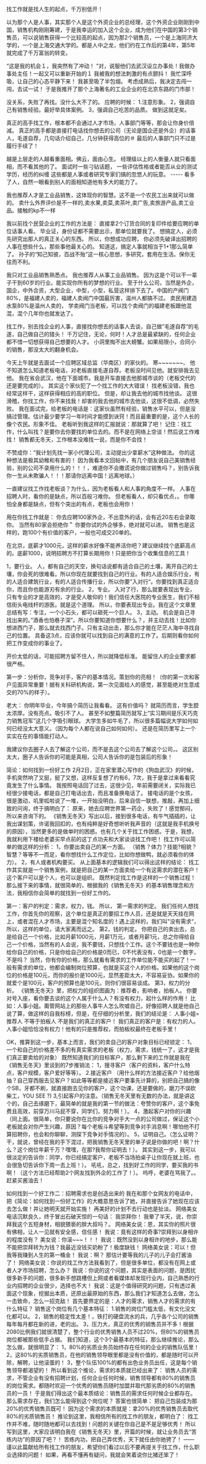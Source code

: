 找工作就是找人生的起点，千万别低开！

以为那个人是人事，其实那个人是这个外资企业的总经理，这个外资企业刚刚到中国，销售机构刚刚筹建，于是我幸运的加入这个企业，成为他们在中国的第3个销售员，可以说销售获得一个比较高的起点，因为那2个销售员，一个是上海同济大学的，一个是上海交通大学的。都是人中之龙，他们约在工作后的第4年，第5年就完成了千万富翁的转变。

“这是我的机会１，我突然有了冲动！ “对，说服他们去武汉设立办事处！我做办事处主任！一起又可以重新开始的１ 我被我的想法刺激的有点颤抖！ 我忙深呼吸，让自己的心态平静下来！ 我甚至吸了半包烟。 考虑成熟后，我决定去闯一闯，去试一试！ 于是我推开了那个上海著名的工业企业的在北京东路的门市部！

没关系，失败了再找。没什么大不了的。 应聘的时候： 1.注意形象。 2，强调自己有销售经验。最好举具体案例。 3，强调自己吃苦的品质。 做到这就足矣。

真正的高手找工作，根本都不会通过人才市场，人事部门等等，那会让你身价倍减。 真正的高手都是直接打电话找你想去的公司（无论是国企还是外企）的话事人，毛遂自荐，几句话介绍自己，几分钟获得高位的＃ 最后的人事部门只不过是履行手续了！


越是上层走的人越看重面相。佛云，面由心生。 经理级以上的人衡量人就只看面相，而不看其他的了。 面试时一些刁钻话题， 一些评估性格或者能否从业的测试 学历，经历的纠缠 这些都是人事或者研究专家们搞的忽悠人的玩意。 ----- 看多了人，自然一眼看到别人的面相知道他有多大的能力了。

我也推荐人才是工业品销售，这体现你的智慧。这不是一个农民工出来就可以做的。
卖什么外界评价是不一样的,卖水果,卖菜,卖茶叶,卖广告,卖旅游产品,卖工业品。接触的kp不一样

我以前找个民营企业的工作的方法是： 直接拿2个订货合同的复印件给要应聘的单位话事人看。 毕业证，身份证都不需要出示，那单位就要我了。 想搞定人，必须先研究出那人的真正关心的东西。 所以，你想成功应聘， 你必须先破译出招聘的人事在想些什么，那些事他最关心的。 知道这，搞定人事就相当于1+1那么简单了。 孙子的“知己知彼，百战不殆”这一核心思想，多研究，套用在生活。保你无往而不利。

我只对工业品销售熟悉点。 我也推荐人从事工业品销售。 因为这是个可以干一辈子干到60岁的行业。能实现你所有的梦想的行业。 至于什么公司，当然是外企，国企，中外合资，大型企业，中型，小型，私营这样排下去了。中国的产阀门80%，是福建人卖的，福建人卖阀门中国最厉害，温州人都搞不过。 卖民用建造水泵80%是温州人卖的， 学卖阀门当老板，可以找个卖阀门的福建老板跟他混混，混个几年你也就发达了。

找工作，别去找企业的人事，直接找你想去的话事人去谈，自己做”毛遂自荐“的毛遂，自己做自己的猎头！
千万记住，无论，何时！人才总是最紧缺的，任何企业都不惜一切想获得自己想要的人才。
小洞里掏不出大螃蟹。如果局限小，合同小的销售，那没太大的翻身机会。

今天上午就是去面试一个应聘区域总监（华南区）的家伙的。 寒~~~~~~~、 他不知道怎么知道老板电话，对老板直接毛遂自荐。老板没时间见他。就安排我去见他。 我在省会武汉，他在下面城市。我是开车直接去他那城市谈的（老板交代的还是要完成的）。 其实这个家伙犯了一个找工作的大大错误！ 找老板没错，我也经常这样干，这样获得相应的高的职位。 但是，却让我去他的城市找他谈。 这很滑稽，你找工作，你不来找我！却害的我去他的城市去他谈，这很不低调，必然失败。 我在面试完，给老板的电话是：这家伙虽然有经验，销售水平可以，但是没搞过管理。估计最少要学习一年时间才能摸到诀窍！而且最重要的是，这个人长的像个农民。形象不佳。 老板听到我这样的汇报就说：那就算了吧！ 记住：找工作，什么叫找？是要你去你要找的单位去的。而不是在网络上空谈！然后说工作难找！ 销售都无冬天，工作根本没难找一说，而是你不会找！

不赞成你：“我计划先找一家小代理公司，主动提出少拿薪水”这种做法。 你的这种想法是极其幼稚和有害的！
因为我看本文回帖中，有几个朋友说自己美销售经验，别的公司不录用什么的！！！，难道你不会撒谎说你做过销售吗？，别告诉我你一生从未欺骗人！！！那请你远离中国！远离地球。）

一直建议找工作找老板谈？为什么，因为老板看人和人事的角度不一样。 人事在招聘人时，看你的是缺点，所以百般刁难你。 但老板看人，却只看优点，。 你哪怕全身都是缺点，但有个突出的有点，老板也会用你！

用在你找工作就是： 你去应聘100家外企，不出意外的话，会有近20左右会录取你。 当然有80家会拒绝你＂ 你要你试的外企够多，绝对就可以进。 销售也是这样的，跑100个有价值的客户，一般也可成交20单的。

在北京，底薪才1000元，这样的薪水好像不能养活你吧？建议继续找个底薪高点的。底薪1000，说明招聘方不打算长期用你！只是把你当个收集信息的工具！

1，要行业。 人，都有自己的天空，换句话说都有适合自己的土壤，离开自己的土壤，你会死的很难看。所以你现在就要找到自己的行业。有的人适合娱乐行业，有的人适合建筑行业，有的人适合传播行业，所以你要”入对行“。你要找到真正适合你，而且你也能游刃有余的行业。 
2，专业。 入对了行，那么就要表现出专业，只有专业的才是高效的，才是受人敬仰的！我们信任大医院的专业医生，我们不相信街头电线杆的游医。就是这个道理。 所以，你要表现出专业。我在这个文章里总结有写：专注，一个小石头，都可以砸死一个巨人。 
3，主动。 机会是自己寻找出来的。”酒香也怕巷子深”。所以你要知道你想要什么？，并主动去找！比如你想进西门子，那么就去找西门子。只有主动出击，那么你才能在茫茫人海中寻找自己的位置。 
具备这3点，应该你就可以找到自己的满意的工作了。后期则看你如何把工作变成你的事业了。

开价太低的话，可能招聘方留不住人，所以就降低标准。 能留住人的企业要求都很严格。

第一步：分析你，竞争对手，客户的基本情况。策划你的亮相！（你的第一次和客户见面异常重要！据有关科研机构说，第一次见面给人的感觉，甚至能绝对生意成交的70%的样子）。

老大： 你明年毕业，今年搞个简历让我看看。 这有价值吗？ 就简历而言，学生腔太浓厚。没有亮点。吸引不了人。 甚至不如整篇简历就写上“实习期间是乐天巧克力销售冠军”这几个字吸引眼球。 大学生多如牛毛了，所以很多篇幅说大学如何如何已经没太大意义。（因为每个人都在说自己如何如何）。 还是在简历里写上一个实实在在的事情能打动人。

我建议你去圈子人去了解这个公司，而不是去这个公司去了解这个公司，。 这区别太大，圈子人告诉你的可能是真相，公司人告诉你的是包装后的形象！

简论：如何找到一份好工作 
2月2日，正在家里潜心写作的《狗血武汉》的时候，手机突然响了又挺，挺了又想，这样反复想了约有6，7次，我于是拿过来看看究竟发生了什么事情。 我按照电话回了过去，这很少见，年前需要闭关，实际我已经很少接电话，都是自己打电话出去，而且准备换电话了。 接电话的是个女孩，很是激动，叽里呱啦说了一堆，一开始没明白，后来自信一联想，推敲，再加上细致的问询，终于搞明白了： 原来，她去应聘世界第一药企，失败了！感觉郁闷，所以来咨询下的。 《销售无冬天》写出以后，接到很多电话，有牛气插插的，让我出谋划策，许诺我回扣的，也有纯粹是好奇想听听我声音的（这就是我手机换号的原因），当然更多的是做单时的困惑。也有几个关于找工作困惑。于是，我想，我就利用下楼给老婆买早点前的这丁点功夫和大家谈谈找工作吧！ 
找工作可以简单的做这样的分析： 
1，你要出卖自己的某一方面。 （销售？体力？技能?相貌？智慧？等等不一而足，看你想找什么工作定位，比如你想做鸭，就必须看你的体力）。 
2，有人或者机构要买。 从上面基本的逻辑我们可以得出这样的结论： 找工作其实就是一个销售案例，就是把自己的某一方面卖给一个有这需求的潜在客户！这个客户可以是个人，也可以是组织。 既然判定找工作是这样的一个销售过程！那么接下来的事情，就很简单的，根据我的《销售无冬天》的基本销售理念和方法，我相信你会简单的就找到一份好工作的。 

第一：客户的判定：需求，权力，钱。 所以， 第一需求的判定。 我们任何人想找工作，你首先你的观察，这个单位是真正的要招工作人员，还是就是天天挂在网上，或者混在人才市场，主要是混个知名度的！遇上这样的，我们叫&quot;没有需求“，所以，这样的单位，请大家离而远之。 
第2，钱的判定。 你把自己的卖出去，总是给自己一个价格，比如月薪1000元，月薪1万元，或者月薪1元，总之你得给自己一个价格，当然有的人会说，我不要钱，只想找个工作。这个不要钱也是一种你给你自己的价格，只是你给自己的价格是0而已，0不代表没有，0也是一个数字，不是吗？ 当然，你有你的价格，那么就看有需求的工作单位能不能买的起了！一般有需求的单位，他都会编制岗位预算，也就是买这个人的价格。如果他的这个岗位的价格是100元，而你的报价是1000元，显然差距太大，不容易妥协。如果你的就爱个是100元，客户的预算也是100元，则你们很容易谈成。 
第3，权力的分析。 《销售无冬天》里，把权力的组织图画为：推荐者，影响者，拍板人。 你要对号入座，看你要去谈的这个人属于什么人？有没有权力，起什么样的作用！ 比如：人事小姐。甭管网站上的那些人事牛人怎么吹嘘自己，好像招聘人就是他自己说了算，做这样的自我标榜，但是，在仔细的分析里，我们的结论是： 人事小姐=推荐人 不等于拍板人 不是我们的真正的客户！ 我们真正的客户是：有权力的人。 人事小姐恰恰没有权力！他有的只是推荐权，而拍板权最终在老板手里！ 

OK，推算到这一步，基本上而言，我们的卖自己的客户对象目标已经锁定： 
1，一个和自己的价格差不多的有真实需求的老板（权力，需求，钱统一了，这才是我们真正要卖给的对象） 既然知道我们的目标客户，那么剩下来的工作就是我在《销售无冬天》里谈到的7步推销法： 
1，搜寻客户（客户的资料，客户什么特点，客户规模，客户爱好等等）。 
2.接近客户 （用什么样的方法接近客户？给他烟抽？自己穿西服去见客户？如此等等都是接近客户要事先计算的，别把自己搞的像个SB，牙都不刷，就直接跑去见你的客户，这个功课，还是要做的，磨刀不误砍柴工，YOU SEE ?) 
3,引起客户的注意。（销售无冬天里有无数的办法，就是讲这个的，自己去琢磨下，最简单的就是我的第一节的做法：夸赞你的客户，这个事免费且高效，前穿万川马屁不穿，同学们，努力啊！）。 
4，激起客户对你的兴趣 （同上面。很简单，你只要说你在比你的竞争对手大一点的公司做过，保证这个小老板就会对你产生兴趣，原因？每个老板斗希望等到竞争对手消息啊！哪怕他不打算招聘你，也会和你聊聊，测探下竞争对手情况的）。 
5，证明自己。（怎么证明？干，就说，曾经在我的手下混过，把我销售无冬天里的单子说是你做的吧！啊？什么？这个岗位年薪千万？嘿嘿，在那?我帮你证明去！）。 其实到这一步，我可以很淡定的告诉你：同学，你已经搞定客户，老板不当场拍桌子让你现在就上班，也会很急切告诉你下周一去上班！）。 吼吼，总之，找到好工作的同学，要买我的书啊！（这个方法已经帮助2个网友找到外企的工作了！）。 呜呼，老婆在骂我了。。赶紧买酱油去！


如何找到一个好工作二：招聘需求也是创造出来的 我在和那个女网友的电话中，把《简论：如何找到一份好工作》的大概意思告诉了她，并直接告诉了她现在应该去怎么做！并让她明天就开始实施！ 再美好的计划不去行动也是扯淡。 网络美女电话沉默良久，终于冒出石破天惊的一句话： 我崇拜你！ 我晕了半天，说，你崇拜我这个五短身材，相貌猥亵的胖大叔吗？。 网络美女说：恩，其实你的照片很有佛相，让人一见就有安全感，信任感！ 我说：竟有这样的奇事?崇拜到以身相许的程度没有？ 美女说：你滚~~~！！！ 我说：既然没到以身相许的地步，那么能不能把崇拜转为为钱？我最近没钱买奶粉了！极度缺钱！ 网络美女说：可以！但我等我赚到人生的第一桶金！ 我说：啊？ 那估计要等我的儿子的儿子会打酱油了！ 网络美女说：你说的找工作方法我看到了，但是很多单位，都没有在网上或者人才市场招聘，怎么办？ 我说：你说的这个问题，其实是表面的问题，是困扰很多新手的问题，很多新手想跳槽但上网或者看媒体却发现行业内，自己熟悉的行业内招聘的企业很少，选择也不大！ 我说：这是个值得研究的问题，只有透过表面这个现象，挖掘出本质，还原出最原始的东西，那么我们才知道怎么去做，怎么一击致命，怎么一招克敌！ 
首先要界定的是：人才的需求，销售人才的需求的有什么特征？ 销售这个岗位有几个基本特征： 
1.销售的岗位门槛太低，有文化没文化都可以。 
2，销售的稳定性太差！，铁打的硬盘流水的兵，几乎各个公司的销售每年每月都在新的进，老的出。 
3，压力大，真正的优秀的销售员并不多！根据2080比例我们就很清楚了，整个行业的优秀销售人员不过20%，但80%的销售员岗位都被那些低手占据。 
我们知道，这个3个最基本的特征，那么继续推论，那么怎么做，就很明显了： 
1，80%的劣质业务员始终存在任何的企业的销售队伍里！ 
2，这80%的劣质销售员，在他的销售领导眼里都是没有价值的，都是随时可以开除，解聘，让他滚蛋的！ 
3，整个队伍100%的都有出色业务员出任，这是每个销售领导都渴望的！ 
所以看到这个推论，需求的本质就已经出来了： 销售人员的需求，不管企业有没有招聘计划，任何企业任何时候，销售领导都有80%的销售员的岗位需求。都随时欢迎一个优秀的销售员随时加盟并取代那劣质的80%的销售员的一员！ 
于是我们得出这个最本质结论：销售员的需求任何时候企业都存在。 那么需求存在，我们怎么能得到这个岗位呢？ 答案也很简单： 把自己包装成为那20%的优秀销售员既可！ 因为这个需求的本质就是：拿20%的优秀销售员去取代80%的劣质销售员！ 推论到这里，我相信所有的找工作的朋友，都明白了： 找工作并不难，随时随地都可以去找到！问题的关键在你自己是不是足够优秀！ 所以写到这里，大家应该明白我在《销售无冬天》里，开篇的时候，就让业务员去“苦练内功”的原因了吧？！ 苦练内功，把自己弄优秀，天下就任由你驰骋了！ 
——谨以此篇献给所有找工作的朋友，希望你们看过以后不要再提关于找工作，什么职业选择的问题！ 如果，再看不懂再有疑问，我就会笑着说你比猪还笨了！




